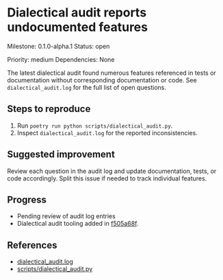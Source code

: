 # Dialectical audit reports undocumented features

Milestone: 0.1.0-alpha.1
Status: open

Priority: medium
Dependencies: None


The latest dialectical audit found numerous features referenced in tests or documentation without corresponding documentation or code. See `dialectical_audit.log` for the full list of open questions.

## Steps to reproduce
1. Run `poetry run python scripts/dialectical_audit.py`.
2. Inspect `dialectical_audit.log` for the reported inconsistencies.

## Suggested improvement
Review each question in the audit log and update documentation, tests, or code accordingly. Split this issue if needed to track individual features.

## Progress
- Pending review of audit log entries
- Dialectical audit tooling added in [f505a68f](../commit/f505a68f).

## References

- [dialectical_audit.log](../dialectical_audit.log)
- [scripts/dialectical_audit.py](../scripts/dialectical_audit.py)
